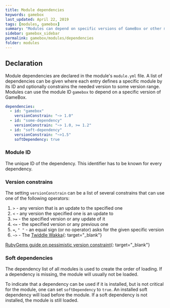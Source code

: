 ```yaml
---
title: Module dependencies
keywords: gamebox
last_updated: April 22, 2019
tags: [modules, gamebox]
summary: "Modules can depend on specific versions of GameBox or other modules. "
sidebar: gamebox_sidebar
permalink: gamebox/modules/dependencies
folder: modules
---
```


## Declaration

Module dependencies are declared in the module's `module.yml` file. A list of dependencies can be given where each entry defines a specific module by its ID and optionally constrains the needed version to some version range. Modules can use the module ID `gamebox` to depend on a specific version of GameBox.

```yaml
dependencies:
  - id: "gamebox"
    versionConstrain: "~> 1.0"
  - id: "some-dependency"
    versionConstrain: "~> 1.0, >= 1.2"
  - id: "soft-dependency"
    versionConstrain: "~>1.5"
    softDependency: true
```
### Module ID

The unique ID of the dependency. This identifier has to be known for every dependency.

### Version constrains

The setting `versionConstrain` can be a list of several constrains that can use one of the following operators:
1. `>` - any version that is an update to the specified one
2. `<` - any version the specified one is an update to
3. `>=` - the specified version or any update of it
4. `<=` - the specified version or any previous one
5. `=`, `" "` - an equal sign (or no operator) asks for the given specific version
6. `~>` - The [Twiddle Wakka](https://thoughtbot.com/blog/rubys-pessimistic-operator){: target="_blank"}


[RubyGems guide on pessimistic version constraint](https://guides.rubygems.org/patterns/#pessimistic-version-constraint){: target="_blank"}

### Soft dependencies

The dependency list of all modules is used to create the order of loading. If a dependency is missing, the module will usually not be loaded.

To indicate that a dependency can be used if it is installed, but is not critical for the module, one can set `softDependency` to `true`. An installed soft dependency will load before the module. If a soft dependency is not installed, the module is still loaded.
